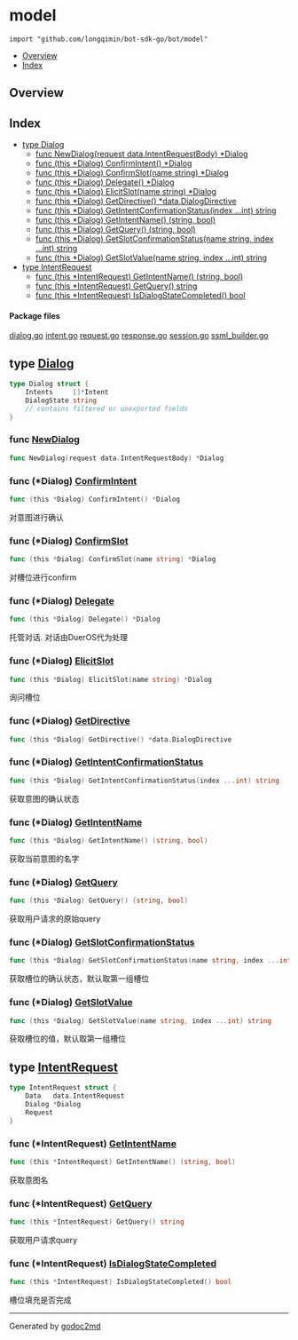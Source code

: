 

# model
`import "github.com/longqimin/bot-sdk-go/bot/model"`

* [Overview](#pkg-overview)
* [Index](#pkg-index)

## <a name="pkg-overview">Overview</a>



## <a name="pkg-index">Index</a>
* [type Dialog](#Dialog)
  * [func NewDialog(request data.IntentRequestBody) *Dialog](#NewDialog)
  * [func (this *Dialog) ConfirmIntent() *Dialog](#Dialog.ConfirmIntent)
  * [func (this *Dialog) ConfirmSlot(name string) *Dialog](#Dialog.ConfirmSlot)
  * [func (this *Dialog) Delegate() *Dialog](#Dialog.Delegate)
  * [func (this *Dialog) ElicitSlot(name string) *Dialog](#Dialog.ElicitSlot)
  * [func (this *Dialog) GetDirective() *data.DialogDirective](#Dialog.GetDirective)
  * [func (this *Dialog) GetIntentConfirmationStatus(index ...int) string](#Dialog.GetIntentConfirmationStatus)
  * [func (this *Dialog) GetIntentName() (string, bool)](#Dialog.GetIntentName)
  * [func (this *Dialog) GetQuery() (string, bool)](#Dialog.GetQuery)
  * [func (this *Dialog) GetSlotConfirmationStatus(name string, index ...int) string](#Dialog.GetSlotConfirmationStatus)
  * [func (this *Dialog) GetSlotValue(name string, index ...int) string](#Dialog.GetSlotValue)
* [type IntentRequest](#IntentRequest)
  * [func (this *IntentRequest) GetIntentName() (string, bool)](#IntentRequest.GetIntentName)
  * [func (this *IntentRequest) GetQuery() string](#IntentRequest.GetQuery)
  * [func (this *IntentRequest) IsDialogStateCompleted() bool](#IntentRequest.IsDialogStateCompleted)


#### <a name="pkg-files">Package files</a>
[dialog.go](/src/github.com/longqimin/bot-sdk-go/bot/model/dialog.go) [intent.go](/src/github.com/longqimin/bot-sdk-go/bot/model/intent.go) [request.go](/src/github.com/longqimin/bot-sdk-go/bot/model/request.go) [response.go](/src/github.com/longqimin/bot-sdk-go/bot/model/response.go) [session.go](/src/github.com/longqimin/bot-sdk-go/bot/model/session.go) [ssml_builder.go](/src/github.com/longqimin/bot-sdk-go/bot/model/ssml_builder.go) 






## <a name="Dialog">type</a> [Dialog](/src/target/dialog.go?s=68:204#L7)
``` go
type Dialog struct {
    Intents     []*Intent
    DialogState string
    // contains filtered or unexported fields
}
```






### <a name="NewDialog">func</a> [NewDialog](/src/target/dialog.go?s=206:260#L14)
``` go
func NewDialog(request data.IntentRequestBody) *Dialog
```




### <a name="Dialog.ConfirmIntent">func</a> (\*Dialog) [ConfirmIntent](/src/target/dialog.go?s=2601:2644#L122)
``` go
func (this *Dialog) ConfirmIntent() *Dialog
```
对意图进行确认




### <a name="Dialog.ConfirmSlot">func</a> (\*Dialog) [ConfirmSlot](/src/target/dialog.go?s=2278:2330#L107)
``` go
func (this *Dialog) ConfirmSlot(name string) *Dialog
```
对槽位进行confirm




### <a name="Dialog.Delegate">func</a> (\*Dialog) [Delegate](/src/target/dialog.go?s=2069:2107#L98)
``` go
func (this *Dialog) Delegate() *Dialog
```
托管对话. 对话由DuerOS代为处理




### <a name="Dialog.ElicitSlot">func</a> (\*Dialog) [ElicitSlot](/src/target/dialog.go?s=2810:2861#L131)
``` go
func (this *Dialog) ElicitSlot(name string) *Dialog
```
询问槽位




### <a name="Dialog.GetDirective">func</a> (\*Dialog) [GetDirective](/src/target/dialog.go?s=3107:3163#L145)
``` go
func (this *Dialog) GetDirective() *data.DialogDirective
```



### <a name="Dialog.GetIntentConfirmationStatus">func</a> (\*Dialog) [GetIntentConfirmationStatus](/src/target/dialog.go?s=1829:1897#L87)
``` go
func (this *Dialog) GetIntentConfirmationStatus(index ...int) string
```
获取意图的确认状态




### <a name="Dialog.GetIntentName">func</a> (\*Dialog) [GetIntentName](/src/target/dialog.go?s=992:1042#L53)
``` go
func (this *Dialog) GetIntentName() (string, bool)
```
获取当前意图的名字




### <a name="Dialog.GetQuery">func</a> (\*Dialog) [GetQuery](/src/target/dialog.go?s=812:857#L45)
``` go
func (this *Dialog) GetQuery() (string, bool)
```
获取用户请求的原始query




### <a name="Dialog.GetSlotConfirmationStatus">func</a> (\*Dialog) [GetSlotConfirmationStatus](/src/target/dialog.go?s=1591:1670#L76)
``` go
func (this *Dialog) GetSlotConfirmationStatus(name string, index ...int) string
```
获取槽位的确认状态，默认取第一组槽位




### <a name="Dialog.GetSlotValue">func</a> (\*Dialog) [GetSlotValue](/src/target/dialog.go?s=1194:1260#L62)
``` go
func (this *Dialog) GetSlotValue(name string, index ...int) string
```
获取槽位的值，默认取第一组槽位




## <a name="IntentRequest">type</a> [IntentRequest](/src/target/request.go?s=1255:1336#L37)
``` go
type IntentRequest struct {
    Data   data.IntentRequest
    Dialog *Dialog
    Request
}
```









### <a name="IntentRequest.GetIntentName">func</a> (\*IntentRequest) [GetIntentName](/src/target/request.go?s=2140:2197#L85)
``` go
func (this *IntentRequest) GetIntentName() (string, bool)
```
获取意图名




### <a name="IntentRequest.GetQuery">func</a> (\*IntentRequest) [GetQuery](/src/target/request.go?s=2403:2447#L95)
``` go
func (this *IntentRequest) GetQuery() string
```
获取用户请求query




### <a name="IntentRequest.IsDialogStateCompleted">func</a> (\*IntentRequest) [IsDialogStateCompleted](/src/target/request.go?s=2267:2323#L90)
``` go
func (this *IntentRequest) IsDialogStateCompleted() bool
```
槽位填充是否完成








- - -
Generated by [godoc2md](http://godoc.org/github.com/davecheney/godoc2md)
